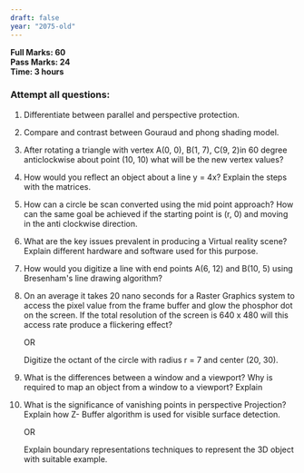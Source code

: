 ```yaml
---
draft: false
year: "2075-old"
---
```


**Full Marks: 60**\
**Pass Marks: 24**\
**Time: 3 hours**

### Attempt all questions:

1. Differentiate between parallel and perspective protection.
2. Compare and contrast between Gouraud and phong shading model.
3. After rotating a triangle with vertex A(0, 0), B(1, 7), C(9, 2)in 60 degree
   anticlockwise about point (10, 10) what will be the new vertex values?
4. How would you reflect an object about a line y = 4x? Explain the steps with the matrices.
5. How can a circle be scan converted using the mid point approach? How can the same
   goal be achieved if the starting point is (r, 0) and moving in the anti clockwise direction.
6. What are the key issues prevalent in producing a Virtual reality scene? Explain different
   hardware and software used for this purpose.
7. How would you digitize a line with end points A(6, 12) and B(10, 5) using Bresenham's line drawing algorithm?
8. On an average it takes 20 nano seconds for a Raster Graphics system to access the pixel value
   from the frame buffer and glow the phosphor dot on the screen. If the total resolution of the
   screen is 640 x 480 will this access rate produce a flickering effect?

   OR

   Digitize the octant of the circle with radius r = 7 and center (20, 30).

9. What is the differences between a window and a viewport? Why is required to map an object
   from a window to a viewport? Explain
10. What is the significance of vanishing points in perspective Projection? Explain how Z- Buffer
    algorithm is used for visible surface detection.

    OR

    Explain boundary representations techniques to represent the 3D object with suitable example.
